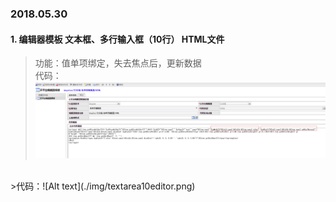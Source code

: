 ### 2018.05.30

#### 1. 编辑器模板 文本框、多行输入框（10行） HTML文件

>功能：值单项绑定，失去焦点后，更新数据<br/>
>代码：![Alt text](./img/texteditor.png)<br/>
<br/>
>代码：![Alt text](./img/textarea10editor.png)<br/>
